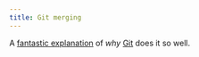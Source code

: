 ```yaml
---
title: Git merging
---
```


A [fantastic explanation](http://marc.info/?l=git&m=119214202926356&w=2) of *why* [Git](http://www.wincent.com/knowledge-base/Git) does it so well.
